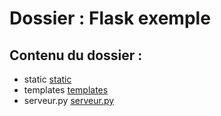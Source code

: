 # Dossier : Flask exemple
 
 ## Contenu du dossier : 
- static [static](./static)
- templates [templates](./templates)
- serveur.py [serveur.py](./serveur.py)
